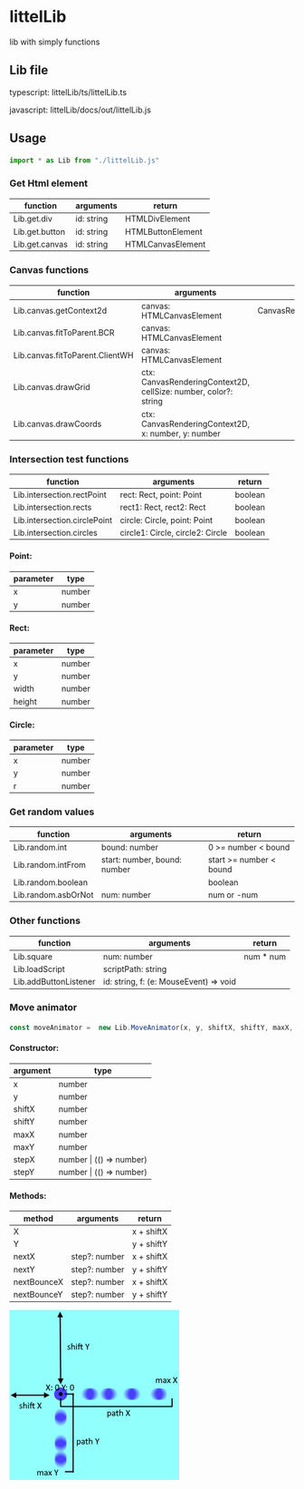# littelLib
lib with simply functions

## Lib file
typescript:
littelLib/ts/littelLib.ts

javascript:
littelLib/docs/out/littelLib.js

## Usage
``` ts
import * as Lib from "./littelLib.js"
```
### Get Html element
function                  | arguments  | return
--------------------------|------------|---------------
Lib.get.div               | id: string | HTMLDivElement
Lib.get.button            | id: string | HTMLButtonElement
Lib.get.canvas            | id: string | HTMLCanvasElement


### Canvas functions
function                          | arguments                                                       | return
----------------------------------|-----------------------------------------------------------------|-----------------
Lib.canvas.getContext2d           | canvas: HTMLCanvasElement                                       | CanvasRenderingContext2D
Lib.canvas.fitToParent.BCR        | canvas: HTMLCanvasElement                                       |
Lib.canvas.fitToParent.ClientWH   | canvas: HTMLCanvasElement                                       |
Lib.canvas.drawGrid               | ctx: CanvasRenderingContext2D, cellSize: number, color?: string |
Lib.canvas.drawCoords             | ctx: CanvasRenderingContext2D, x: number, y: number             |


### Intersection test functions
function                        | arguments                        | return
--------------------------------|----------------------------------|---------------
Lib.intersection.rectPoint      | rect: Rect, point: Point         | boolean
Lib.intersection.rects          | rect1: Rect, rect2: Rect         | boolean
Lib.intersection.circlePoint    | circle: Circle, point: Point     | boolean
Lib.intersection.circles        | circle1: Circle, circle2: Circle | boolean

#### Point:
parameter | type
----------|--------
x	        | number
y	        | number

#### Rect:
parameter | type
----------|--------
x	        | number
y	        | number
width     | number
height    | number

#### Circle:
parameter | type
----------|--------
x	        | number
y	        | number
r	        | number

### Get random values
function                  | arguments                    | return
--------------------------|------------------------------|---------------
Lib.random.int            | bound: number                | 0 >= number < bound
Lib.random.intFrom        | start: number, bound: number | start >= number < bound
Lib.random.boolean        |                              | boolean
Lib.random.asbOrNot       | num: number                  | num or -num


### Other functions
function                  | arguments                              | return
--------------------------|----------------------------------------|---------------
Lib.square                | num: number                            | num * num
Lib.loadScript            | scriptPath: string                     |
Lib.addButtonListener     | id: string, f: (e: MouseEvent) => void |


### Move animator
``` ts
const moveAnimator =  new Lib.MoveAnimator(x, y, shiftX, shiftY, maxX, maxY, stepX, stepY);
```
#### Constructor:
argument    | type
------------|-------
x           | number
y           | number
shiftX      | number
shiftY      | number
maxX        | number
maxY        | number
stepX       | number \| (() => number)
stepY       | number \| (() => number)

#### Methods:
method          | arguments      | return
----------------|----------------|-----------
X               |                | x + shiftX
Y               |                | y + shiftY
nextX           | step?: number  | x + shiftX
nextY           | step?: number  | y + shiftY
nextBounceX     | step?: number  | x + shiftX
nextBounceY     | step?: number  | y + shiftY

![](./docs/images/moveAnimator.png)
